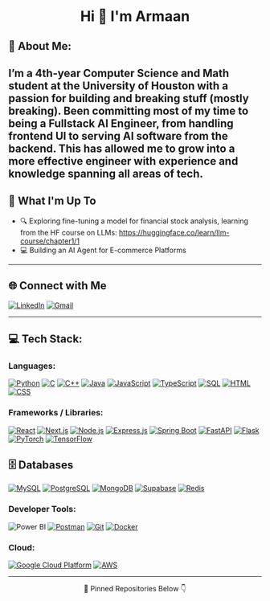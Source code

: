 <!-- Title -->
<h1 align="center">Hi 👋 I'm Armaan</h1>

<!-- About Me -->
## 🧠 About Me:
I’m a 4th-year Computer Science and Math student at the University of Houston with a passion for building and breaking stuff (mostly breaking). Been committing most of my time to being a Fullstack AI Engineer, from handling frontend UI to serving AI software from the backend. This has allowed me to grow into a more effective engineer with experience and knowledge spanning all areas of tech. 
---

## 🚀 What I'm Up To
- 🔍 Exploring fine-tuning a model for financial stock analysis, learning from the HF course on LLMs: https://huggingface.co/learn/llm-course/chapter1/1
- 💻 Building an AI Agent for E-commerce Platforms 
<!-- - 📂 Check out my [coding portfolio](#) -->

---

## 🌐 Connect with Me

[![LinkedIn](https://skillicons.dev/icons?i=linkedin)](https://linkedin.com/in/armaan-amatya)
[![Gmail](https://skillicons.dev/icons?i=gmail)](mailto:armaanamatya2014@gmail.com)

---

## 💻 Tech Stack:

### Languages:
[![Python](https://skillicons.dev/icons?i=python)](https://skillicons.dev)
[![C](https://skillicons.dev/icons?i=c)](https://skillicons.dev)
[![C++](https://skillicons.dev/icons?i=cpp)](https://skillicons.dev)
[![Java](https://skillicons.dev/icons?i=java)](https://skillicons.dev)
[![JavaScript](https://skillicons.dev/icons?i=js)](https://skillicons.dev)
[![TypeScript](https://skillicons.dev/icons?i=ts)](https://skillicons.dev)
[![SQL](https://skillicons.dev/icons?i=mysql)](https://skillicons.dev)
[![HTML](https://skillicons.dev/icons?i=html)](https://skillicons.dev)
[![CSS](https://skillicons.dev/icons?i=css)](https://skillicons.dev)

### Frameworks / Libraries:
[![React](https://skillicons.dev/icons?i=react)](https://skillicons.dev)
[![Next.js](https://skillicons.dev/icons?i=nextjs)](https://skillicons.dev)
[![Node.js](https://skillicons.dev/icons?i=nodejs)](https://skillicons.dev)
[![Express.js](https://skillicons.dev/icons?i=express)](https://skillicons.dev)
[![Spring Boot](https://skillicons.dev/icons?i=spring)](https://skillicons.dev)
[![FastAPI](https://skillicons.dev/icons?i=fastapi)](https://skillicons.dev)
[![Flask](https://skillicons.dev/icons?i=flask)](https://skillicons.dev)
[![PyTorch](https://skillicons.dev/icons?i=pytorch)](https://skillicons.dev)
[![TensorFlow](https://skillicons.dev/icons?i=tensorflow)](https://skillicons.dev)

## 🗄️ Databases
[![MySQL](https://skillicons.dev/icons?i=mysql)](https://skillicons.dev)
[![PostgreSQL](https://skillicons.dev/icons?i=postgres)](https://skillicons.dev)
[![MongoDB](https://skillicons.dev/icons?i=mongodb)](https://skillicons.dev)
[![Supabase](https://skillicons.dev/icons?i=supabase)](https://skillicons.dev)
[![Redis](https://skillicons.dev/icons?i=redis)](https://skillicons.dev)

### Developer Tools:
![Power BI](https://img.shields.io/badge/Power%20BI-F2C811?style=for-the-badge&logo=powerbi&logoColor=black)
[![Postman](https://skillicons.dev/icons?i=postman)](https://skillicons.dev)
[![Git](https://skillicons.dev/icons?i=git)](https://skillicons.dev)
[![Docker](https://skillicons.dev/icons?i=docker)](https://skillicons.dev)

### Cloud:
[![Google Cloud Platform](https://skillicons.dev/icons?i=gcp)](https://skillicons.dev)
[![AWS](https://skillicons.dev/icons?i=aws)](https://skillicons.dev)

<!-- [![My Skills](https://skillicons.dev/icons?i=aws,gcp,azure,react,vue,flutter&perline=3)](https://skillicons.dev) -->

---

<p align="center">
  📌 Pinned Repositories Below 👇
</p>

<!--
**armaanamatya/armaanamatya** is a ✨ _special_ ✨ repository because its `README.md` (this file) appears on your GitHub profile.

Here are some ideas to get you started:

- 🔭 I’m currently working on ...
- 🌱 I’m currently learning ...
- 👯 I’m looking to collaborate on ...
- 🤔 I’m looking for help with ...
- 💬 Ask me about ...
- 📫 How to reach me: ...
- 😄 Pronouns: ...
- ⚡ Fun fact: ...
-->
